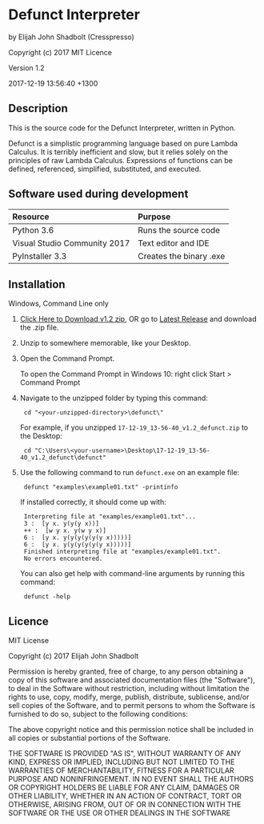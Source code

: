 # Defunct Interpreter

by Elijah John Shadbolt (Cresspresso)

Copyright (c) 2017    MIT Licence

Version 1.2

2017-12-19 13:56:40 +1300

## Description

This is the source code for the Defunct Interpreter, written in Python.

Defunct is a simplistic programming language based on pure Lambda Calculus.
It is terribly inefficient and slow, but it relies solely on the principles
of raw Lambda Calculus. Expressions of functions can be defined, referenced,
simplified, substituted, and executed.

## Software used during development

| Resource | Purpose |
| :--- | :--- |
| Python 3.6 | Runs the source code |
| Visual Studio Community 2017 | Text editor and IDE |
| PyInstaller 3.3 | Creates the binary .exe |

## Installation

Windows, Command Line only

1. [Click Here to Download v1.2 zip](https://github.com/Cresspresso/Defunct/releases/download/1.2/17-12-19_13-56-40_v1.2_defunct.zip), OR go to [Latest Release](https://github.com/Cresspresso/Defunct/releases/latest) and download the .zip file.

2. Unzip to somewhere memorable, like your Desktop.

3. Open the Command Prompt.

    To open the Command Prompt in Windows 10: right click Start > Command Prompt

4. Navigate to the unzipped folder by typing this command:

        cd "<your-unzipped-directory>\defunct\"

    For example, if you unzipped `17-12-19_13-56-40_v1.2_defunct.zip` to the Desktop:

        cd "C:\Users\<your-username>\Desktop\17-12-19_13-56-40_v1.2_defunct\defunct"

5. Use the following command to run `defunct.exe` on an example file:

        defunct "examples\example01.txt" -printinfo

    If installed correctly, it should come up with:

        Interpreting file at "examples/example01.txt"...
        3 :  [y x. y(y(y x))]
        ++ :  [w y x. y(w y x)]
        6 :  [y x. y(y(y(y(y(y x)))))]
        6 :  [y x. y(y(y(y(y(y x)))))]
        Finished interpreting file at "examples/example01.txt".
        No errors encountered.

    You can also get help with command-line arguments by running this command:

        defunct -help

## Licence

MIT License

Copyright (c) 2017 Elijah John Shadbolt

Permission is hereby granted, free of charge, to any person obtaining a copy
of this software and associated documentation files (the "Software"), to deal
in the Software without restriction, including without limitation the rights
to use, copy, modify, merge, publish, distribute, sublicense, and/or sell
copies of the Software, and to permit persons to whom the Software is
furnished to do so, subject to the following conditions:

The above copyright notice and this permission notice shall be included in all
copies or substantial portions of the Software.

THE SOFTWARE IS PROVIDED "AS IS", WITHOUT WARRANTY OF ANY KIND, EXPRESS OR
IMPLIED, INCLUDING BUT NOT LIMITED TO THE WARRANTIES OF MERCHANTABILITY,
FITNESS FOR A PARTICULAR PURPOSE AND NONINFRINGEMENT. IN NO EVENT SHALL THE
AUTHORS OR COPYRIGHT HOLDERS BE LIABLE FOR ANY CLAIM, DAMAGES OR OTHER
LIABILITY, WHETHER IN AN ACTION OF CONTRACT, TORT OR OTHERWISE, ARISING FROM,
OUT OF OR IN CONNECTION WITH THE SOFTWARE OR THE USE OR OTHER DEALINGS IN THE
SOFTWARE


